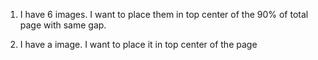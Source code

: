 1. I have 6 images. I want to place them in top center of the 90% of total page with same gap.

2. I have a image. I want to place it in top center of the page
